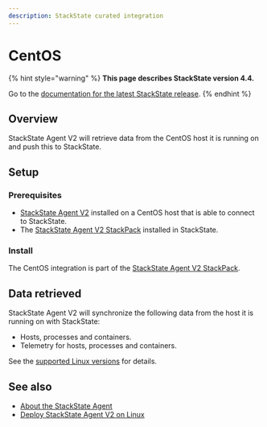 ```yaml
---
description: StackState curated integration
---
```


# CentOS

{% hint style="warning" %}
**This page describes StackState version 4.4.**

Go to the [documentation for the latest StackState release](https://docs.stackstate.com/).
{% endhint %}

## Overview

StackState Agent V2 will retrieve data from the CentOS host it is running on and push this to StackState.

## Setup

### Prerequisites

* [StackState Agent V2](../../setup/agent/linux.md) installed on a CentOS host that is able to connect to StackState.
* The [StackState Agent V2 StackPack](agent.md) installed in StackState.

### Install

The CentOS integration is part of the [StackState Agent V2 StackPack](agent.md).

## Data retrieved

StackState Agent V2 will synchronize the following data from the host it is running on with StackState:

* Hosts, processes and containers.
* Telemetry for hosts, processes and containers.

See the [supported Linux versions](../../setup/agent/linux.md#supported-linux-versions) for details.

## See also

* [About the StackState Agent](../../setup/agent/about-stackstate-agent.md)
* [Deploy StackState Agent V2 on Linux](../../setup/agent/linux.md)

